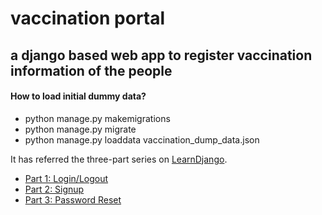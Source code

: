 # vaccination portal
## a django based web app to register vaccination information of the people

#### How to load initial dummy data?
- python manage.py makemigrations
- python manage.py migrate
- python manage.py loaddata vaccination_dump_data.json

It has referred the three-part series on [LearnDjango](https://learndjango.com).

- [Part 1: Login/Logout](https://learndjango.com/tutorials/django-login-and-logout-tutorial)
- [Part 2: Signup](https://learndjango.com/tutorials/django-signup-tutorial)
- [Part 3: Password Reset](https://learndjango.com/tutorials/django-password-reset-tutorial)
